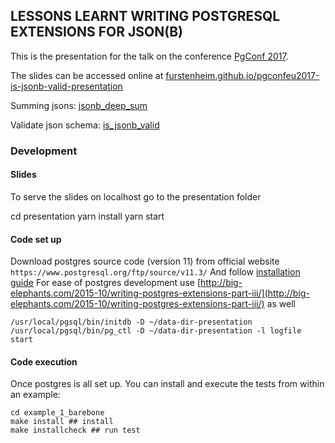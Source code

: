 ## LESSONS LEARNT WRITING POSTGRESQL EXTENSIONS FOR JSON(B)
This is the presentation for the talk on the conference [PgConf 2017](https://www.postgresql.eu/events/schedule/pgconfeu2017/session/1619-lessons-learnt-writing-postgresql-extensions-for-jsonb/).

The slides can be accessed online at [furstenheim.github.io/pgconfeu2017-is-jsonb-valid-presentation](https://furstenheim.github.io/pgconfeu2017-is-jsonb-valid-presentation/)

Summing jsons: [jsonb_deep_sum](https://www.github.com/furstenheim/jsonb_deep_sum)

Validate json schema: [is_jsonb_valid](https://www.github.com/furstenheim/is_jsonb_valid)


### Development

#### Slides
To serve the slides on localhost go to the presentation folder

   cd presentation
   yarn install
   yarn start 
   
#### Code set up
Download postgres source code (version 11) from official website `https://www.postgresql.org/ftp/source/v11.3/`
And follow [installation guide](https://www.postgresql.org/docs/current/install-short.html)
For ease of postgres development use [http://big-elephants.com/2015-10/writing-postgres-extensions-part-iii/](http://big-elephants.com/2015-10/writing-postgres-extensions-part-iii/) as well

    /usr/local/pgsql/bin/initdb -D ~/data-dir-presentation
    /usr/local/pgsql/bin/pg_ctl -D ~/data-dir-presentation -l logfile start
    
#### Code execution
Once postgres is all set up. You can install and execute the tests from within an example:

    cd example_1_barebone
    make install ## install
    make installcheck ## run test


    